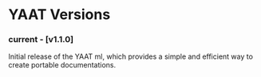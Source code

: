 # YAAT Versions

### current - [v1.1.0]

Initial release of the YAAT ml, which provides a simple and efficient way to create portable documentations.
